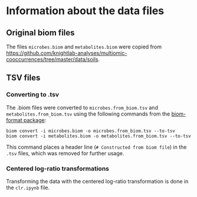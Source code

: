 # Information about the data files

## Original biom files
The files ```microbes.biom``` and ```metabolites.biom``` were copied from 
https://github.com/knightlab-analyses/multiomic-cooccurrences/tree/master/data/soils.

## TSV files
### Converting to .tsv
The .biom files were converted to `microbes.from_biom.tsv` and `metabolites.from_biom.tsv` using
the following commands from the [biom-format package](http://biom-format.org/index.html): 
```
biom convert -i microbes.biom -o microbes.from_biom.tsv --to-tsv
biom convert -i metabolites.biom -o metabolites.from_biom.tsv --to-tsv
```
This command places a header line (`# Constructed from biom file`) in the `.tsv` 
files, which was removed for further usage.

### Centered log-ratio transformations
Transforming the data with the centered log-ratio transformation is done in the `clr.ipynb` file.
